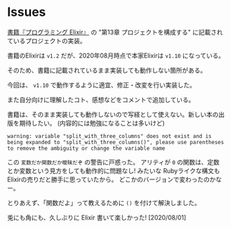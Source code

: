 # Issues

[書籍『プログラミング Elixir』](https://www。amazon。co。jp/dp/B01KFCXP04/ref=dp-kindle-redirect?_encoding=UTF8&btkr=1) の "第13章 プロジェクトを構成する" に記載されているプロジェクトの実装。

書籍のElixirは `v1.2` だが、2020年08月時点で本家Elixirは `v1.10` になっている。

そのため、書籍に記載されているまま実装しても動作しない箇所がある。 

今回は、 `v1.10` で動作するように適宜、修正・改変を行い実装した。

また自分向けに理解したコト、感想などをコメントで追加している。

書籍は、そのまま実装しても動作しないので写経として使えない。新しい本の出版を期待したい。 (内容的には勉強になることは多いけど)


```
warning: variable "split_with_three_columns" does not exist and is being expanded to "split_with_three_columns()", please use parentheses to remove the ambiguity or change the variable name
```

この `変数だか関数だか曖昧だぞ` の警告に戸惑った。 アリティが `0` の関数は、定数とか変数という見方をしても動作的に問題なし! みたいな Rubyライクな構文もElixirの売りだと勝手に思っていたから。 どこかのバージョンで変わったのかなー。

とりあえず、「関数だよ」って教えるために `()` を付けて解決しました。

兎にも角にも、久しぶりに Elixir 書いて楽しかった! [2020/08/01]
